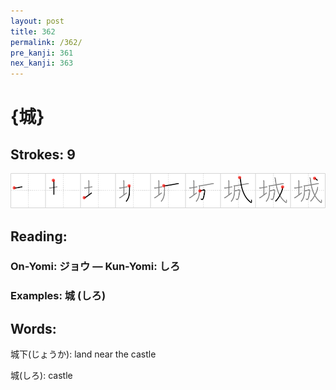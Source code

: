 ```yaml
---
layout: post
title: 362
permalink: /362/
pre_kanji: 361
nex_kanji: 363
---
```


# {城}

## Strokes: 9

<div class="stroke"><img src="../images/E59F8E.png" /></div>

## Reading:

### On-Yomi: ジョウ &mdash; Kun-Yomi: しろ

### Examples: 城 (しろ)

## Words:

城下(じょうか): land near the castle

城(しろ): castle
